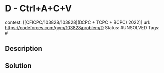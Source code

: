 # D - Ctrl+A+C+V

contest: [[CFICPC/103828/103828|(DCPC + TCPC + BCPC) 2022]]
url: https://codeforces.com/gym/103828/problem/D
Status: #UNSOLVED
Tags: #

## Description

## Solution

